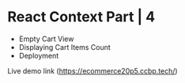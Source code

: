 # React Context Part | 4

- Empty Cart View
- Displaying Cart Items Count
- Deployment


Live demo link (https://ecommerce20p5.ccbp.tech/)
